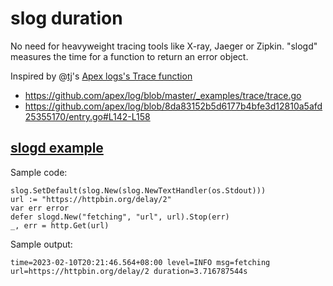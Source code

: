 # slog duration

No need for heavyweight tracing tools like X-ray, Jaeger or Zipkin. "slogd"
measures the time for a function to return an error object.

Inspired by @[tj](https://github.com/tj)'s [Apex logs's Trace function](https://pkg.go.dev/github.com/apex/log#Trace)

- https://github.com/apex/log/blob/master/_examples/trace/trace.go
- https://github.com/apex/log/blob/8da83152b5d6177b4bfe3d12810a5afd25355170/entry.go#L142-L158

## [slogd example](https://github.com/kaihendry/slogfest)

Sample code:

    slog.SetDefault(slog.New(slog.NewTextHandler(os.Stdout)))
    url := "https://httpbin.org/delay/2"
    var err error
    defer slogd.New("fetching", "url", url).Stop(err)
    _, err = http.Get(url)

Sample output:

    time=2023-02-10T20:21:46.564+08:00 level=INFO msg=fetching url=https://httpbin.org/delay/2 duration=3.716787544s
